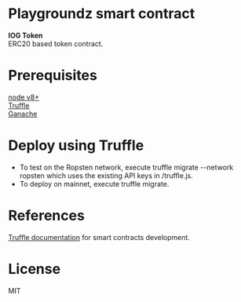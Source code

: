 # Playgroundz smart contract
**IOG Token**\
ERC20 based token contract.

# Prerequisites
[node v8+](https://nodejs.org)\
[Truffle](https://truffleframework.com)\
[Ganache](https://truffleframework.com/ganache)

# Deploy using Truffle
- To test on the Ropsten network, execute truffle migrate --network ropsten which uses the existing API keys in /truffle.js.
- To deploy on mainnet, execute truffle migrate.

# References
[Truffle documentation](https://truffleframework.com/docs) for smart contracts development.

# License
MIT
